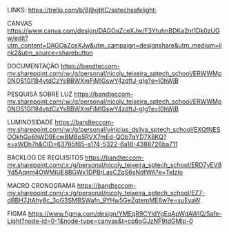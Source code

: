 LINKS: 
https://trello.com/b/8j9xjtKC/sptechsafelight;


CANVAS
https://www.canva.com/design/DAGOaZceXJw/F3YtuhnBDKa2nt1Dk0zUGw/edit?utm_content=DAGOaZceXJw&utm_campaign=designshare&utm_medium=link2&utm_source=sharebutton

DOCUMENTAÇÃO
https://bandteccom-my.sharepoint.com/:w:/g/personal/nicoly_teixeira_sptech_school/ERWWMp0NOS1Gl184vtdCzYsBBWXmFjMlGswY4zdftJ-gIg?e=I0hWjB

PESQUISA SOBRE LUZ
https://bandteccom-my.sharepoint.com/:w:/g/personal/nicoly_teixeira_sptech_school/ERWWMp0NOS1Gl184vtdCzYsBBWXmFjMlGswY4zdftJ-gIg?e=I0hWjB

LUMINOSIDADE
https://bandteccom-my.sharepoint.com/:w:/g/personal/vinicius_dsilva_sptech_school/EXQfNESOOkhGo6hWD9EcwBMBp5RVX7mEd-QOb7qYD7X8KQ?e=xWDh7h&CID=63765f65-a174-5322-6a18-4388726ba711

BACKLOG DE REQUISITOS
https://bandteccom-my.sharepoint.com/:x:/g/personal/nicoly_teixeira_sptech_school/ERD7yEV8Yd5Aqnm4OWMiUE8BGWx1DPBrLasCZqS6sNdfWA?e=TeIzIo

MACRO CRONOGRAMA
https://bandteccom-my.sharepoint.com/:x:/g/personal/nicoly_teixeira_sptech_school/EZ7-dBBH7JtAhy8c_3pG3SMBSWafn_9YHw5GeZqtemME6w?e=xuEyaW

FIGMA
https://www.figma.com/design/YMEqR9CYldYgEqApWdAWIQ/Safe-Light?node-id=0-1&node-type=canvas&t=cp6oGJzNF9tdGMIp-0
